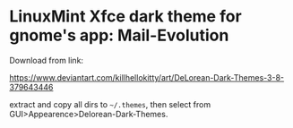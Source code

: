 # LinuxMint Xfce dark theme for gnome's app: Mail-Evolution

Download from link:

https://www.deviantart.com/killhellokitty/art/DeLorean-Dark-Themes-3-8-379643446

extract and copy all dirs to `~/.themes`, then select from GUI>Appearence>Delorean-Dark-Themes.
